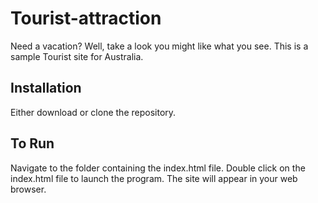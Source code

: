# Tourist-attraction
Need a vacation? Well, take a look you might like what you see. This is a sample Tourist site for Australia.

## Installation
Either download or clone the repository.

## To Run
Navigate to the folder containing the index.html file. Double click on the index.html file to launch the program. The site will appear in your web browser.